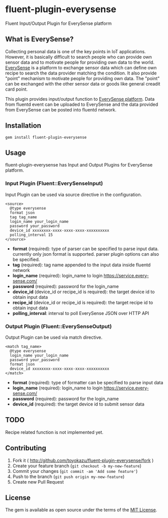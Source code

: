 # fluent-plugin-everysense
Fluent Input/Output Plugin for EverySense platform

## What is EverySense?

Collecting personal data is one of the key points in IoT applications. However, it is basically difficult to search people who can provide own sensor data and to motivate people for providing own data to the world. [EverySense](http://every-sense.com/) is a platform to exchange sensor data which can define own recipe to search the data provider matching the condition. It also provide "point" mechanism to motivate people for providing own data. The "point" can be exchanged with the other sensor data or goods like general creadit card point.

This plugin provides input/output function to [EverySense platform](https://service.every-sense.com/). Data from fluentd event can be uploaded to EverySense and the data provided from EverySense can be posted into fluentd network.


## Installation

```
gem install fluent-plugin-everysense
```


## Usage

fluent-plugin-everysense has Input and Output Plugins for EverySense platform.


### Input Plugin (Fluent::EverySenseInput)

Input Plugin can be used via source directive in the configuration.

```
<source>
  @type everysense
  format json
  tag tag_name
  login_name your_login_name
  password your_password
  device_id xxxxxxxx-xxxx-xxxx-xxxx-xxxxxxxxxx
  polling_interval 15
</source>
```

- **format** (required): type of parser can be specified to parse input data. currently only json format is supported. parser plugin options can also be specified.
- **tag** (required): tag name appended to the input data inside fluentd network
- **login_name** (required): login_name to login https://service.every-sense.com/
- **password** (required): password for the login_name
- **device_id** (device_id or recipe_id is required): the target device id to obtain input data
- **recipe_id** (device_id or recipe_id is required): the target recipe id to obtain input data
- **polling_interval**: interval to poll EverySense JSON over HTTP API


### Output Plugin (Fluent::EverySenseOutput)

Output Plugin can be used via match directive.

```
<match tag_name>
  @type everysense
  login_name your_login_name
  password your_password
  format json
  device_id xxxxxxxx-xxxx-xxxx-xxxx-xxxxxxxxxx
</match>
```

- **format** (required): type of formatter can be specified to parse input data
- **login_name** (required): login_name to login https://service.every-sense.com/
- **password** (required): password for the login_name
- **device_id** (required): the target device id to submit sensor data


## TODO

Recipe related function is not implemented yet.


## Contributing

1. Fork it ( http://github.com/toyokazu/fluent-plugin-everysense/fork )
2. Create your feature branch (`git checkout -b my-new-feature`)
3. Commit your changes (`git commit -am 'Add some feature'`)
4. Push to the branch (`git push origin my-new-feature`)
5. Create new Pull Request


## License

The gem is available as open source under the terms of the [MIT License](http://opensource.org/licenses/MIT).
